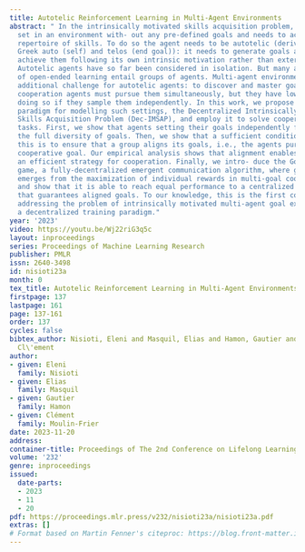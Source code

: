 ```yaml
---
title: Autotelic Reinforcement Learning in Multi-Agent Environments
abstract: " In the intrinsically motivated skills acquisition problem, the agent is
  set in an environment with- out any pre-defined goals and needs to acquire an open-ended
  repertoire of skills. To do so the agent needs to be autotelic (deriving from the
  Greek auto (self) and telos (end goal)): it needs to generate goals and learn to
  achieve them following its own intrinsic motivation rather than external supervision.
  Autotelic agents have so far been considered in isolation. But many applications
  of open-ended learning entail groups of agents. Multi-agent environments pose an
  additional challenge for autotelic agents: to discover and master goals that require
  cooperation agents must pursue them simultaneously, but they have low chances of
  doing so if they sample them independently. In this work, we propose a new learning
  paradigm for modelling such settings, the Decentralized Intrinsically Motivated
  Skills Acquisition Problem (Dec-IMSAP), and employ it to solve cooperative navigation
  tasks. First, we show that agents setting their goals independently fail to master
  the full diversity of goals. Then, we show that a sufficient condition for achieving
  this is to ensure that a group aligns its goals, i.e., the agents pursue the same
  cooperative goal. Our empirical analysis shows that alignment enables specialization,
  an efficient strategy for cooperation. Finally, we intro- duce the Goal-coordination
  game, a fully-decentralized emergent communication algorithm, where goal alignment
  emerges from the maximization of individual rewards in multi-goal cooperative environments
  and show that it is able to reach equal performance to a centralized training baseline
  that guarantees aligned goals. To our knowledge, this is the first contribution
  addressing the problem of intrinsically motivated multi-agent goal exploration in
  a decentralized training paradigm."
year: '2023'
video: https://youtu.be/Wj22riG3q5c
layout: inproceedings
series: Proceedings of Machine Learning Research
publisher: PMLR
issn: 2640-3498
id: nisioti23a
month: 0
tex_title: Autotelic Reinforcement Learning in Multi-Agent Environments
firstpage: 137
lastpage: 161
page: 137-161
order: 137
cycles: false
bibtex_author: Nisioti, Eleni and Masquil, Elias and Hamon, Gautier and Moulin-Frier,
  Cl\'ement
author:
- given: Eleni
  family: Nisioti
- given: Elias
  family: Masquil
- given: Gautier
  family: Hamon
- given: Clément
  family: Moulin-Frier
date: 2023-11-20
address:
container-title: Proceedings of The 2nd Conference on Lifelong Learning Agents
volume: '232'
genre: inproceedings
issued:
  date-parts:
  - 2023
  - 11
  - 20
pdf: https://proceedings.mlr.press/v232/nisioti23a/nisioti23a.pdf
extras: []
# Format based on Martin Fenner's citeproc: https://blog.front-matter.io/posts/citeproc-yaml-for-bibliographies/
---
```

